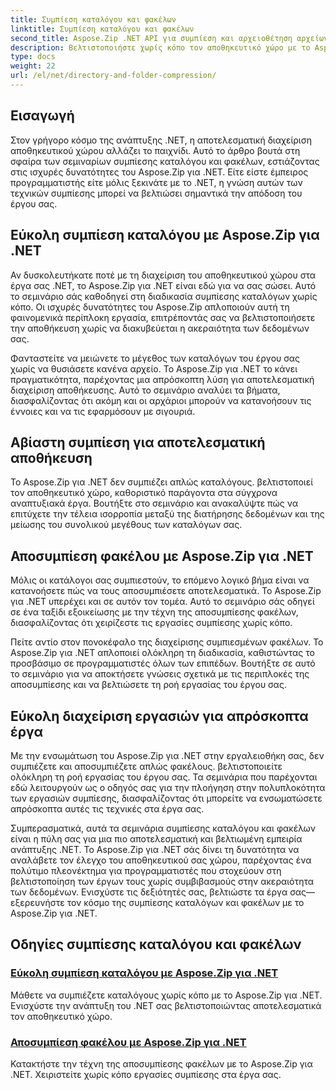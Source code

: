 ```yaml
---
title: Συμπίεση καταλόγου και φακέλων
linktitle: Συμπίεση καταλόγου και φακέλων
second_title: Aspose.Zip .NET API για συμπίεση και αρχειοθέτηση αρχείων
description: Βελτιστοποιήστε χωρίς κόπο τον αποθηκευτικό χώρο με το Aspose.Zip για .NET. Μάθετε τεχνικές συμπίεσης και αποσυμπίεσης καταλόγου για να βελτιώσετε τα έργα ανάπτυξης .NET.
type: docs
weight: 22
url: /el/net/directory-and-folder-compression/
---
```


## Εισαγωγή

Στον γρήγορο κόσμο της ανάπτυξης .NET, η αποτελεσματική διαχείριση αποθηκευτικού χώρου αλλάζει το παιχνίδι. Αυτό το άρθρο βουτά στη σφαίρα των σεμιναρίων συμπίεσης καταλόγου και φακέλων, εστιάζοντας στις ισχυρές δυνατότητες του Aspose.Zip για .NET. Είτε είστε έμπειρος προγραμματιστής είτε μόλις ξεκινάτε με το .NET, η γνώση αυτών των τεχνικών συμπίεσης μπορεί να βελτιώσει σημαντικά την απόδοση του έργου σας.

## Εύκολη συμπίεση καταλόγου με Aspose.Zip για .NET

Αν δυσκολευτήκατε ποτέ με τη διαχείριση του αποθηκευτικού χώρου στα έργα σας .NET, το Aspose.Zip για .NET είναι εδώ για να σας σώσει. Αυτό το σεμινάριο σάς καθοδηγεί στη διαδικασία συμπίεσης καταλόγων χωρίς κόπο. Οι ισχυρές δυνατότητες του Aspose.Zip απλοποιούν αυτή τη φαινομενικά περίπλοκη εργασία, επιτρέποντάς σας να βελτιστοποιήσετε την αποθήκευση χωρίς να διακυβεύεται η ακεραιότητα των δεδομένων σας.

Φανταστείτε να μειώνετε το μέγεθος των καταλόγων του έργου σας χωρίς να θυσιάσετε κανένα αρχείο. Το Aspose.Zip για .NET το κάνει πραγματικότητα, παρέχοντας μια απρόσκοπτη λύση για αποτελεσματική διαχείριση αποθήκευσης. Αυτό το σεμινάριο αναλύει τα βήματα, διασφαλίζοντας ότι ακόμη και οι αρχάριοι μπορούν να κατανοήσουν τις έννοιες και να τις εφαρμόσουν με σιγουριά.

## Αβίαστη συμπίεση για αποτελεσματική αποθήκευση

Το Aspose.Zip για .NET δεν συμπιέζει απλώς καταλόγους. βελτιστοποιεί τον αποθηκευτικό χώρο, καθοριστικό παράγοντα στα σύγχρονα αναπτυξιακά έργα. Βουτήξτε στο σεμινάριο και ανακαλύψτε πώς να επιτύχετε την τέλεια ισορροπία μεταξύ της διατήρησης δεδομένων και της μείωσης του συνολικού μεγέθους των καταλόγων σας.

## Αποσυμπίεση φακέλου με Aspose.Zip για .NET

Μόλις οι κατάλογοι σας συμπιεστούν, το επόμενο λογικό βήμα είναι να κατανοήσετε πώς να τους αποσυμπιέσετε αποτελεσματικά. Το Aspose.Zip για .NET υπερέχει και σε αυτόν τον τομέα. Αυτό το σεμινάριο σάς οδηγεί σε ένα ταξίδι εξοικείωσης με την τέχνη της αποσυμπίεσης φακέλων, διασφαλίζοντας ότι χειρίζεστε τις εργασίες συμπίεσης χωρίς κόπο.

Πείτε αντίο στον πονοκέφαλο της διαχείρισης συμπιεσμένων φακέλων. Το Aspose.Zip για .NET απλοποιεί ολόκληρη τη διαδικασία, καθιστώντας το προσβάσιμο σε προγραμματιστές όλων των επιπέδων. Βουτήξτε σε αυτό το σεμινάριο για να αποκτήσετε γνώσεις σχετικά με τις περιπλοκές της αποσυμπίεσης και να βελτιώσετε τη ροή εργασίας του έργου σας.

## Εύκολη διαχείριση εργασιών για απρόσκοπτα έργα

Με την ενσωμάτωση του Aspose.Zip για .NET στην εργαλειοθήκη σας, δεν συμπιέζετε και αποσυμπιέζετε απλώς φακέλους. βελτιστοποιείτε ολόκληρη τη ροή εργασίας του έργου σας. Τα σεμινάρια που παρέχονται εδώ λειτουργούν ως ο οδηγός σας για την πλοήγηση στην πολυπλοκότητα των εργασιών συμπίεσης, διασφαλίζοντας ότι μπορείτε να ενσωματώσετε απρόσκοπτα αυτές τις τεχνικές στα έργα σας.

Συμπερασματικά, αυτά τα σεμινάρια συμπίεσης καταλόγου και φακέλων είναι η πύλη σας για μια πιο αποτελεσματική και βελτιωμένη εμπειρία ανάπτυξης .NET. Το Aspose.Zip για .NET σάς δίνει τη δυνατότητα να αναλάβετε τον έλεγχο του αποθηκευτικού σας χώρου, παρέχοντας ένα πολύτιμο πλεονέκτημα για προγραμματιστές που στοχεύουν στη βελτιστοποίηση των έργων τους χωρίς συμβιβασμούς στην ακεραιότητα των δεδομένων. Ενισχύστε τις δεξιότητές σας, βελτιώστε τα έργα σας—εξερευνήστε τον κόσμο της συμπίεσης καταλόγων και φακέλων με το Aspose.Zip για .NET.
## Οδηγίες συμπίεσης καταλόγου και φακέλων
### [Εύκολη συμπίεση καταλόγου με Aspose.Zip για .NET](./compress-directory/)
Μάθετε να συμπιέζετε καταλόγους χωρίς κόπο με το Aspose.Zip για .NET. Ενισχύστε την ανάπτυξη του .NET σας βελτιστοποιώντας αποτελεσματικά τον αποθηκευτικό χώρο.
### [Αποσυμπίεση φακέλου με Aspose.Zip για .NET](./decompress-folder/)
Κατακτήστε την τέχνη της αποσυμπίεσης φακέλων με το Aspose.Zip για .NET. Χειριστείτε χωρίς κόπο εργασίες συμπίεσης στα έργα σας.